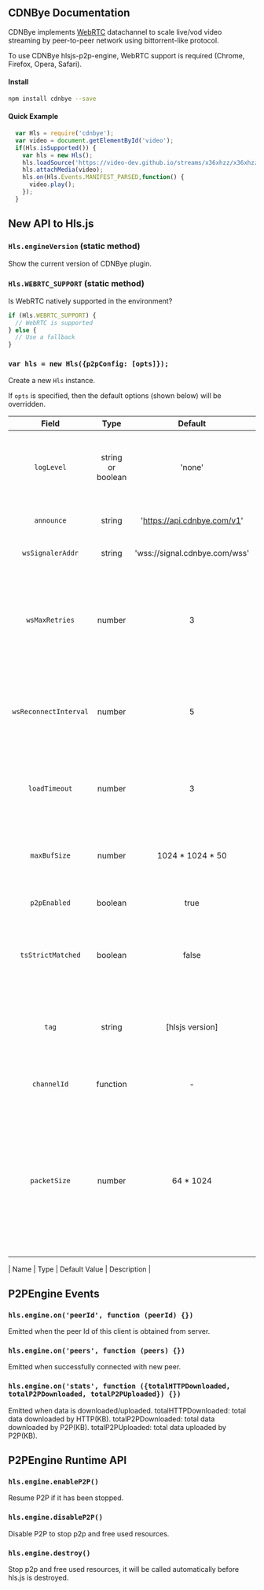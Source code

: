 ## CDNBye Documentation

CDNBye implements [WebRTC](https://en.wikipedia.org/wiki/WebRTC) datachannel to scale live/vod video streaming by peer-to-peer network using bittorrent-like protocol.

To use CDNBye hlsjs-p2p-engine, WebRTC support is required (Chrome, Firefox, Opera, Safari).

#### Install
```bash
npm install cdnbye --save
```

#### Quick Example
```javascript
  var Hls = require('cdnbye');
  var video = document.getElementById('video');
  if(Hls.isSupported()) {
    var hls = new Hls();
    hls.loadSource('https://video-dev.github.io/streams/x36xhzz/x36xhzz.m3u8');
    hls.attachMedia(video);
    hls.on(Hls.Events.MANIFEST_PARSED,function() {
      video.play();
    });
  }
```

## New API to Hls.js

### `Hls.engineVersion` (static method)
Show the current version of CDNBye plugin.

### `Hls.WEBRTC_SUPPORT` (static method)
Is WebRTC natively supported in the environment?
```javascript
if (Hls.WEBRTC_SUPPORT) {
  // WebRTC is supported
} else {
  // Use a fallback
}
```

### `var hls = new Hls({p2pConfig: [opts]});` 
Create a new `Hls` instance.

If `opts` is specified, then the default options (shown below) will be overridden.

| Field | Type | Default | Description |
| :-: | :-: | :-: | :-: |
| `logLevel` | string or boolean | 'none' | Print log level(debug, info, warn, error, none，false=none, true=debug).
| `announce` | string | 'https://api.cdnbye.com/v1' | The address of tracker server.
| `wsSignalerAddr` | string | 'wss://signal.cdnbye.com/wss' | The address of signal server.
| `wsMaxRetries` | number | 3 | The maximum number of reconnection attempts that will be made by websocket before giving up.
| `wsReconnectInterval` | number | 5 | The number of seconds to delay before attempting to reconnect by websocket.
| `loadTimeout` | number | 3 | Timeout to download a segment from a peer, if exceeded the segment is dropped.
| `maxBufSize` | number | 1024 * 1024 * 50 | The max size of binary data that can be stored in the cache.
| `p2pEnabled` | boolean | true | Enable or disable p2p engine.
| `tsStrictMatched` | boolean | false | Drop the query string of ts url while sharing segment to peers.
| `tag` | string | [hlsjs version] | User defined tag which is useful for observing the effect of parameters turning.
| `channelId` | function | - | Pass a function to generate channel Id.
| `packetSize` | number | 64 * 1024 | The maximum package size sent by datachannel, 64KB should work with most of recent browsers. Set it to 16KB for older browsers support.

| Name | Type | Default Value | Description |

## P2PEngine Events

### `hls.engine.on('peerId', function (peerId) {})`
Emitted when the peer Id of this client is obtained from server.

### `hls.engine.on('peers', function (peers) {})`
Emitted when successfully connected with new peer.

### `hls.engine.on('stats', function ({totalHTTPDownloaded, totalP2PDownloaded, totalP2PUploaded}) {})`
Emitted when data is downloaded/uploaded.
totalHTTPDownloaded: total data downloaded by HTTP(KB).
totalP2PDownloaded: total data downloaded by P2P(KB).
totalP2PUploaded: total data uploaded by P2P(KB).

## P2PEngine Runtime API

### `hls.engine.enableP2P()`
Resume P2P if it has been stopped.

### `hls.engine.disableP2P()`
Disable P2P to stop p2p and free used resources.

### `hls.engine.destroy()`
Stop p2p and free used resources, it will be called automatically before hls.js is destroyed.  

